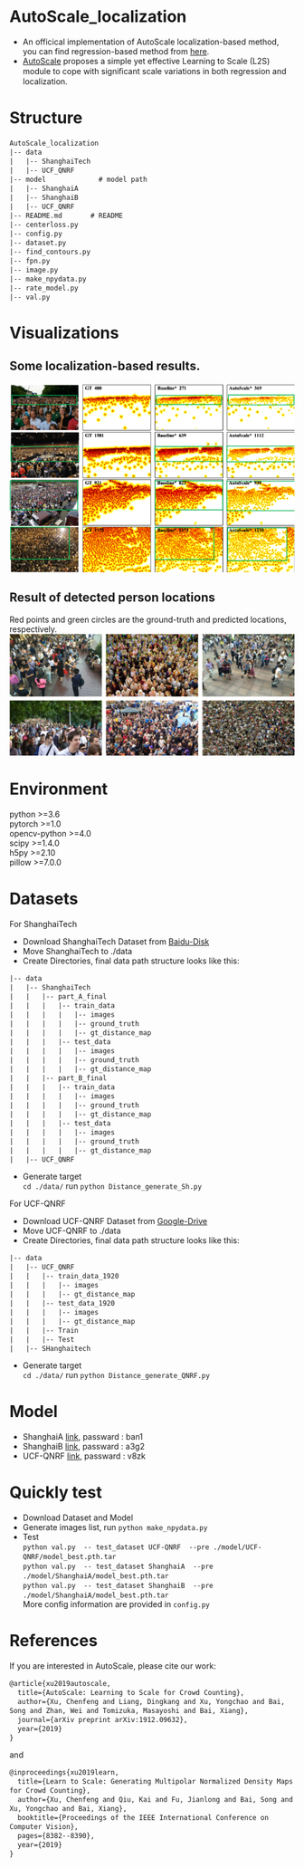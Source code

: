# AutoScale_localization
* An officical implementation of AutoScale localization-based method, you can find regression-based method from [here](https://github.com/dkliang-hust/AutoScale_regression). 
* [AutoScale](https://arxiv.org/abs/1912.09632) proposes a simple yet effective Learning to Scale (L2S) module to cope with signiﬁcant scale variations in both regression and localization.<br />

# Structure
```
AutoScale_localization
|-- data
|   |-- ShanghaiTech                         
|   |-- UCF_QNRF   
|-- model             # model path
|   |-- ShanghaiA          
|   |-- ShanghaiB               
|   |-- UCF_QNRF   
|-- README.md       # README
|-- centerloss.py           
|-- config.py          
|-- dataset.py       
|-- find_contours.py           
|-- fpn.py         
|-- image.py
|-- make_npydata.py
|-- rate_model.py
|-- val.py        
```

# Visualizations
## Some localization-based results.
![avatar](image/result1.png)

## Result of detected person locations
Red points and green circles are the ground-truth and predicted locations, respectively.
![avatar](images/result2.png)

# Environment
python >=3.6 <br />
pytorch >=1.0 <br />
opencv-python >=4.0 <br />
scipy >=1.4.0 <br />
h5py >=2.10 <br />
pillow >=7.0.0

# Datasets
For ShanghaiTech
* Download ShanghaiTech Dataset from [Baidu-Disk](https://pan.baidu.com/s/1nuAYslz) <br />
* Move ShanghaiTech to ./data
* Create Directories, final data path structure looks like this:<br />
```
|-- data
|   |-- ShanghaiTech
|   |   |-- part_A_final
|   |   |   |-- train_data
|   |   |   |   |-- images
|   |   |   |   |-- ground_truth
|   |   |   |   |-- gt_distance_map
|   |   |   |-- test_data
|   |   |   |   |-- images
|   |   |   |   |-- ground_truth
|   |   |   |   |-- gt_distance_map
|   |   |-- part_B_final  
|   |   |   |-- train_data
|   |   |   |   |-- images
|   |   |   |   |-- ground_truth
|   |   |   |   |-- gt_distance_map
|   |   |   |-- test_data   
|   |   |   |   |-- images
|   |   |   |   |-- ground_truth
|   |   |   |   |-- gt_distance_map           
|   |-- UCF_QNRF 
```
* Generate target <br />
 ```cd ./data/``` run ```python Distance_generate_Sh.py```<br />

For UCF-QNRF
* Download UCF-QNRF Dataset from  [Google-Drive](https://drive.google.com/file/d/1fLZdOsOXlv2muNB_bXEW6t-IS9MRziL6/view)
* Move UCF-QNRF to ./data
* Create Directories, final data path structure looks like this:<br />
```
|-- data          
|   |-- UCF_QNRF
|   |   |-- train_data_1920
|   |   |   |-- images
|   |   |   |-- gt_distance_map
|   |   |-- test_data_1920
|   |   |   |-- images
|   |   |   |-- gt_distance_map
|   |   |-- Train
|   |   |-- Test
|   |-- SHanghaitech
```
* Generate target <br />
 ```cd ./data/``` run ```python Distance_generate_QNRF.py```<br />


# Model
* ShanghaiA [link](https://pan.baidu.com/s/13dWGc8-0T_MTkyDD14U2nQ), passward : ban1
* ShanghaiB [link](https://pan.baidu.com/s/1cs4Txb6BoobMTB7VKsjfmQ), passward : a3g2
* UCF-QNRF  [link](https://pan.baidu.com/s/1atLZmCQmdxv-DFnltCSLtA), passward : v8zk


# Quickly test
* Download Dataset and Model
* Generate images list, run ```python make_npydata.py  ```
* Test <br />
```python val.py  -- test_dataset UCF-QNRF  --pre ./model/UCF-QNRF/model_best.pth.tar```<br />
```python val.py  -- test_dataset ShanghaiA  --pre ./model/ShanghaiA/model_best.pth.tar```<br />
```python val.py  -- test_dataset ShanghaiB  --pre ./model/ShanghaiA/model_best.pth.tar```<br />
More config information are  provided in ```config.py  ```



# References
If you are interested in AutoScale, please cite our work:
```
@article{xu2019autoscale,
  title={AutoScale: Learning to Scale for Crowd Counting},
  author={Xu, Chenfeng and Liang, Dingkang and Xu, Yongchao and Bai, Song and Zhan, Wei and Tomizuka, Masayoshi and Bai, Xiang},
  journal={arXiv preprint arXiv:1912.09632},
  year={2019}
}
```
and
```
@inproceedings{xu2019learn,
  title={Learn to Scale: Generating Multipolar Normalized Density Maps for Crowd Counting},
  author={Xu, Chenfeng and Qiu, Kai and Fu, Jianlong and Bai, Song and Xu, Yongchao and Bai, Xiang},
  booktitle={Proceedings of the IEEE International Conference on Computer Vision},
  pages={8382--8390},
  year={2019}
}
```


